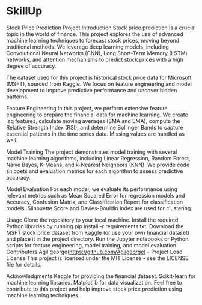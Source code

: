# SkillUp
Stock Price Prediction Project
Introduction
Stock price prediction is a crucial topic in the world of finance. This project explores the use of advanced machine learning techniques to forecast stock prices, moving beyond traditional methods. We leverage deep learning models, including Convolutional Neural Networks (CNN), Long Short-Term Memory (LSTM) networks, and attention mechanisms to predict stock prices with a high degree of accuracy.

The dataset used for this project is historical stock price data for Microsoft (MSFT), sourced from Kaggle. We focus on feature engineering and model development to improve predictive performance and uncover hidden patterns.

Feature Engineering
In this project, we perform extensive feature engineering to prepare the financial data for machine learning. We create lag features, calculate moving averages (SMA and EMA), compute the Relative Strength Index (RSI), and determine Bollinger Bands to capture essential patterns in the time series data. Missing values are handled as well.

Model Training
The project demonstrates model training with several machine learning algorithms, including Linear Regression, Random Forest, Naive Bayes, K-Means, and k-Nearest Neighbors (KNN). We provide code snippets and evaluation metrics for each algorithm to assess predictive accuracy.

Model Evaluation
For each model, we evaluate its performance using relevant metrics such as Mean Squared Error for regression models and Accuracy, Confusion Matrix, and Classification Report for classification models. Silhouette Score and Davies-Bouldin Index are used for clustering.

Usage
Clone the repository to your local machine.
Install the required Python libraries by running pip install -r requirements.txt.
Download the MSFT stock price dataset from Kaggle (or use your own financial dataset) and place it in the project directory.
Run the Jupyter notebooks or Python scripts for feature engineering, model training, and model evaluation.
Contributors
Agil george(https://github.com/Agilgeorge) - Project Lead
License
This project is licensed under the MIT License - see the LICENSE file for details.

Acknowledgments
Kaggle for providing the financial dataset.
Scikit-learn for machine learning libraries.
Matplotlib for data visualization.
Feel free to contribute to this project and help improve stock price prediction using machine learning techniques.

